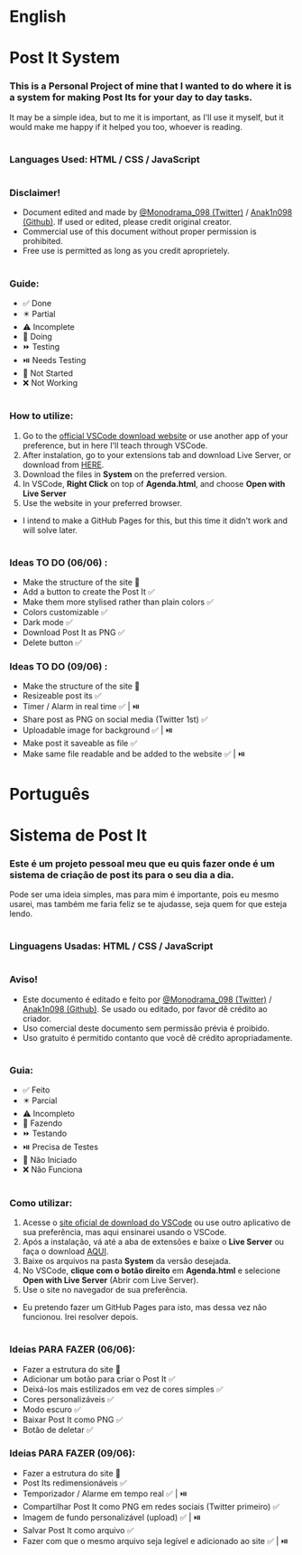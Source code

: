 # English

# Post It System

### This is a Personal Project of mine that I wanted to do where it is a system for making Post Its for your day to day tasks.
It may be a simple idea, but to me it is important, as I'll use it myself, but it would make me happy if it helped you too, whoever is reading.
#
### Languages Used: HTML / CSS / JavaScript
#
### Disclaimer!
+ Document edited and made by [@Monodrama_098 (Twitter)](https://x.com/Monodrama_098) / [Anak1n098 (Github)](https://github.com/Anak1n098). If used or edited, please credit original creator.
+ Commercial use of this document without proper permission is prohibited.
+ Free use is permitted as long as you credit aproprietely.
#
### Guide:
+ ✅ Done
+ ✴️ Partial
+ ⚠️ Incomplete
+ 🛜 Doing
+ ⏩️ Testing
+ ⏯️ Needs Testing
+ 🔶 Not Started
+ ❌ Not Working
#
### How to utilize:
1. Go to the [official VSCode download website](https://code.visualstudio.com/download) or use another app of your preference, but in here I'll teach through VSCode.
2. After instalation, go to your extensions tab and download Live Server, or download from [HERE](https://marketplace.visualstudio.com/items?itemName=ritwickdey.LiveServer).
3. Download the files in **System** on the preferred version.
4. In VSCode, **Right Click** on top of **Agenda.html**, and choose **Open with Live Server**
5. Use the website in your preferred browser.

- I intend to make a GitHub Pages for this, but this time it didn't work and will solve later.
#
### Ideas TO DO (06/06) :
 - Make the structure of the site 🛜
 - Add a button to create the Post It ✅
 - Make them more stylised rather than plain colors ✅
 - Colors customizable ✅
 - Dark mode ✅
 - Download Post It as PNG ✅
 - Delete button ✅

### Ideas TO DO (09/06) :
- Make the structure of the site 🛜
- Resizeable post its ✅
- Timer / Alarm in real time ✅ | ⏯️
- Share post as PNG on social media (Twitter 1st) ✅
- Uploadable image for background ✅ | ⏯️
- Make post it saveable as file ✅
- Make same file readable and be added to the website ✅ | ⏯️
#
#

# Português

# Sistema de Post It

### Este é um projeto pessoal meu que eu quis fazer onde é um sistema de criação de post its para o seu dia a dia.
Pode ser uma ideia simples, mas para mim é importante, pois eu mesmo usarei, mas também me faria feliz se te ajudasse, seja quem for que esteja lendo.
#
### Linguagens Usadas: HTML / CSS / JavaScript
#
### Aviso!
- Este documento é editado e feito por [@Monodrama_098 (Twitter)](https://x.com/Monodrama_098) / [Anak1n098 (Github)](https://github.com/Anak1n098). Se usado ou editado, por favor dê crédito ao criador.
- Uso comercial deste documento sem permissão prévia é proibido.
- Uso gratuito é permitido contanto que você dê crédito apropriadamente.
#
### Guia:
+ ✅ Feito
+ ✴️ Parcial
+ ⚠️ Incompleto
+ 🛜 Fazendo
+ ⏩️ Testando
+ ⏯️ Precisa de Testes
+ 🔶 Não Iniciado
+ ❌ Não Funciona
#
### Como utilizar:
1. Acesse o [site oficial de download do VSCode](https://code.visualstudio.com/download) ou use outro aplicativo de sua preferência, mas aqui ensinarei usando o VSCode.
2. Após a instalação, vá até a aba de extensões e baixe o **Live Server** ou faça o download [AQUI](https://marketplace.visualstudio.com/items?itemName=ritwickdey.LiveServer).
3. Baixe os arquivos na pasta **System** da versão desejada.
4. No VSCode, **clique com o botão direito** em **Agenda.html** e selecione **Open with Live Server** (Abrir com Live Server).
5. Use o site no navegador de sua preferência.

- Eu pretendo fazer um GitHub Pages para isto, mas dessa vez não funcionou. Irei resolver depois.
#
### Ideias PARA FAZER (06/06):  
- Fazer a estrutura do site 🛜
- Adicionar um botão para criar o Post It ✅  
- Deixá-los mais estilizados em vez de cores simples ✅  
- Cores personalizáveis ✅  
- Modo escuro ✅  
- Baixar Post It como PNG ✅  
- Botão de deletar ✅  

### Ideias PARA FAZER (09/06):  
- Fazer a estrutura do site 🛜
- Post Its redimensionáveis ✅
- Temporizador / Alarme em tempo real ✅ | ⏯️
- Compartilhar Post It como PNG em redes sociais (Twitter primeiro) ✅
- Imagem de fundo personalizável (upload) ✅ | ⏯️
- Salvar Post It como arquivo ✅
- Fazer com que o mesmo arquivo seja legível e adicionado ao site ✅ | ⏯️
